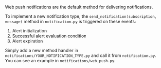 Web push notifications are the default method for delivering notifications.

To implement a new notification type, the `send_notification(subscription, message)` method in `notification.py` is triggered on these events:

1. Alert initialization
1. Successful alert evaluation condition
1. Alert expiration

Simply add a new method handler in `notifications/YOUR_NOTIFICATION_TYPE.py` and call it from `notification.py`. You can see an example in `notifications/web_push.py`.
